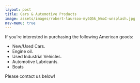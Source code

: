```yaml
---
layout: post
title: Cars & Automotive Products
image: assets/images/robert-laursoo-my6Q5k_WmoI-unsplash.jpg
nav-menu: true
---
```


If you're interested in purchasing the following American goods:

* New/Used Cars.
* Engine oil.
* Used Industrial Vehicles.
* Automotive Lubricants.
* Boats

Please contact us below!